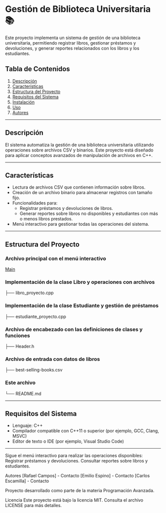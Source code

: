 # Gestión de Biblioteca Universitaria 📚

Este proyecto implementa un sistema de gestión de una biblioteca universitaria, permitiendo registrar libros, gestionar préstamos y devoluciones, y generar reportes relacionados con los libros y los estudiantes.

## Tabla de Contenidos
1. [Descripción](#descripción)
2. [Características](#características)
3. [Estructura del Proyecto](#estructura-del-proyecto)
4. [Requisitos del Sistema](#requisitos-del-sistema)
5. [Instalación](#instalación)
6. [Uso](#uso)
7. [Autores](#autores)

---

## Descripción
El sistema automatiza la gestión de una biblioteca universitaria utilizando operaciones sobre archivos CSV y binarios. Este proyecto está diseñado para aplicar conceptos avanzados de manipulación de archivos en C++.

---

## Características
- Lectura de archivos CSV que contienen información sobre libros.
- Creación de un archivo binario para almacenar registros con tamaño fijo.
- Funcionalidades para:
  - Registrar préstamos y devoluciones de libros.
  - Generar reportes sobre libros no disponibles y estudiantes con más o menos libros prestados.
- Menú interactivo para gestionar todas las operaciones del sistema.

---

## Estructura del Proyecto

### Archivo principal con el menú interactivo

[Main](/Proyecto_biblioteca/main_proyecto.cpp)

 
### Implementación de la clase Libro y operaciones con archivos 
├── libro_proyecto.cpp 
### Implementación de la clase Estudiante y gestión de préstamos
├── estudiante_proyecto.cpp  
### Archivo de encabezado con las definiciones de clases y funciones
├── Header.h  
### Archivo de entrada con datos de libros
├── best-selling-books.csv  
### Este archivo
└── README.md 


---

## Requisitos del Sistema
- Lenguaje: C++
- Compilador compatible con C++11 o superior (por ejemplo, GCC, Clang, MSVC)
- Editor de texto o IDE (por ejemplo, Visual Studio Code)

---

Sigue el menú interactivo para realizar las operaciones disponibles:
Registrar préstamos y devoluciones.
Consultar reportes sobre libros y estudiantes.


Autores
[Rafael Campos] - Contacto
[Emilio Espino] - Contacto
[Carlos Escamilla] - Contacto


Proyecto desarrollado como parte de la materia Programación Avanzada.


Licencia
Este proyecto está bajo la licencia MIT. Consulta el archivo LICENSE para más detalles.
